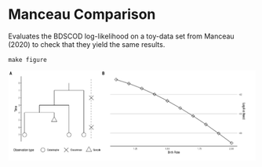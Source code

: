 # Manceau Comparison

Evaluates the BDSCOD log-likelihood on a toy-data set from Manceau (2020) to
check that they yield the same results.

```
make figure
```

![](./out/manceau-comparison.png)
